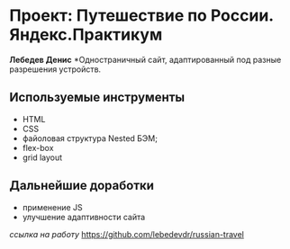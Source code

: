 # Проект: Путешествие по России. Яндекс.Практикум
__Лебедев Денис__
*Одностраничный сайт, адаптированный под разные разрешения устройств.
## Используемые инструменты 
* HTML
* CSS
* файоловая структура Nested БЭМ;
* flex-box
* grid layout
## Дальнейшие доработки 
* применение JS
* улучшение адаптивности сайта 

*ссылка на работу* https://github.com/lebedevdr/russian-travel